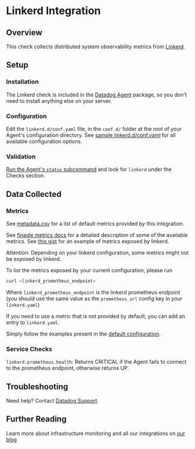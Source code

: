 # Linkerd Integration

## Overview

This check collects distributed system observability metrics from [Linkerd][1].

## Setup

### Installation

The Linkerd check is included in the [Datadog Agent][2] package, so you don't need to install anything else on your server.

### Configuration

Edit the `linkerd.d/conf.yaml` file, in the `conf.d/` folder at the root of your Agent's configuration directory.
See [sample linkerd.d/conf.yaml][3] for all available configuration options.

### Validation

[Run the Agent's `status` subcommand][4] and look for `linkerd` under the Checks section.

## Data Collected

### Metrics

See [metadata.csv][5] for a list of default metrics provided by this integration.

See [finagle metrics docs][6] for a detailed description of some of the available metrics.
See [this gist][7] for an example of metrics exposed by linkerd.

Attention: Depending on your linkerd configuration, some metrics might not be exposed by linkerd.

To list the metrics exposed by your current configuration, please run
```bash
curl <linkerd_prometheus_endpoint>
```
Where `linkerd_prometheus_endpoint` is the linkerd prometheus endpoint (you should use the same value as the `prometheus_url` config key in your `linkerd.yaml`)

If you need to use a metric that is not provided by default, you can add an entry to `linkerd.yaml`.

Simply follow the examples present in the [default configuration][3].

### Service Checks

`linkerd.prometheus.health`:
Returns CRITICAL if the Agent fails to connect to the prometheus endpoint, otherwise returns UP.

## Troubleshooting
Need help? Contact [Datadog Support][8].

## Further Reading
Learn more about infrastructure monitoring and all our integrations on [our blog][9]

[1]: https://linkerd.io/
[2]: https://app.datadoghq.com/account/settings#agent
[3]: https://github.com/DataDog/integrations-core/blob/master/linkerd/datadog_checks/linkerd/data/conf.yaml.example
[4]: https://docs.datadoghq.com/agent/faq/agent-commands/#agent-status-and-information
[5]: https://github.com/DataDog/integrations-core/blob/master/linkerd/metadata.csv
[6]: https://twitter.github.io/finagle/guide/Metrics.html
[7]: https://gist.githubusercontent.com/arbll/2f63a5375a4d6d5acface6ca8a51e2ab/raw/bc35ed4f0f4bac7e2643a6009f45f9068f4c1d12/gistfile1.txt
[8]: https://docs.datadoghq.com/help/
[9]: https://www.datadoghq.com/blog/
